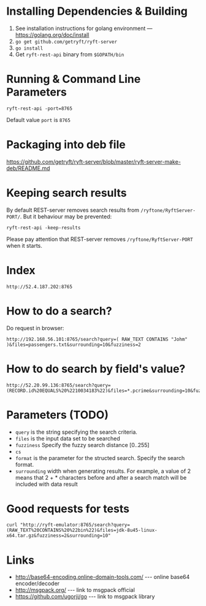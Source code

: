 
# Installing Dependencies & Building

1. See installation instructions for golang environment — https://golang.org/doc/install
2. ``go get github.com/getryft/ryft-server``
3. ``go install``
4. Get ``ryft-rest-api`` binary from ``$GOPATH/bin``

# Running & Command Line Parameters

```
ryft-rest-api -port=8765
```
Default value ``port`` is ``8765``
# Packaging into deb file

https://github.com/getryft/ryft-server/blob/master/ryft-server-make-deb/README.md

# Keeping search results

By default REST-server removes search results from ``/ryftone/RyftServer-PORT/``. But it behaviour may be prevented:

```
ryft-rest-api -keep-results
```
Please pay attention that REST-server removes ``/ryftone/RyftServer-PORT`` when it starts.

# Index

```
http://52.4.187.202:8765
```

# How to do a search?
Do request in browser:

```
http://192.168.56.101:8765/search?query=( RAW_TEXT CONTAINS "Johm" )&files=passengers.txt&surrounding=10&fuzziness=2

```

# How to do search by field's value?

```
http://52.20.99.136:8765/search?query=(RECORD.id%20EQUALS%20%2210034183%22)&files=*.pcrime&surrounding=10&fuzziness=0&format=xml

```

# Parameters (TODO)
* ``query`` is the string specifying the search criteria.
* ``files``  is the input data set to be searched
* ``fuzziness`` Specify the fuzzy search distance [0..255]
* ``cs``
* ``format`` is the parameter for the structed search. Specify the search format.
* ``surrounding`` width when generating results. For example, a value of 2 means that 2 + * characters before and after a search match will be included with data result


# Good requests for tests

```
curl "http://ryft-emulator:8765/search?query=(RAW_TEXT%20CONTAINS%20%22bin%22)&files=jdk-8u45-linux-x64.tar.gz&fuzziness=2&surrounding=10"
```

# Links
 * http://base64-encoding.online-domain-tools.com/ --- online base64 encoder/decoder
 * http://msgpack.org/ --- link to msgpack official
 * https://github.com/ugorji/go --- link to msgpack library
